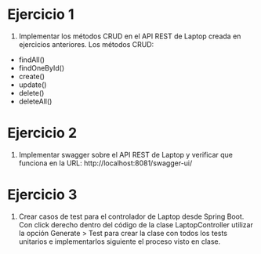 # Ejercicio 1

1. Implementar los métodos CRUD en el API REST de Laptop creada en ejercicios anteriores.
   Los métodos CRUD:

- findAll()
- findOneById()
- create()
- update()
- delete()
- deleteAll()

# Ejercicio 2

1. Implementar swagger sobre el API REST de Laptop y verificar que funciona en la URL: http://localhost:8081/swagger-ui/

# Ejercicio 3

1. Crear casos de test para el controlador de Laptop desde Spring Boot. Con click derecho dentro del código de la clase LaptopController utilizar la opción Generate > Test para crear la clase con todos los tests unitarios e implementarlos siguiente el proceso visto en clase.

